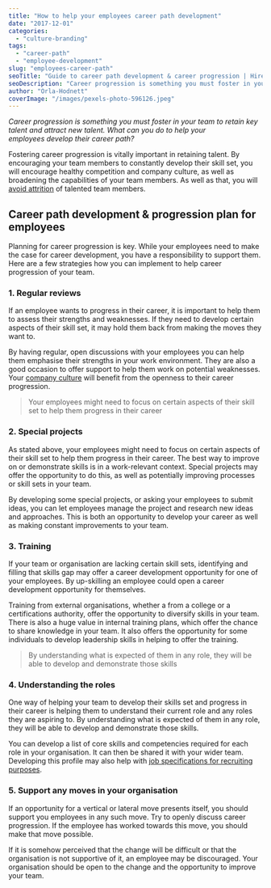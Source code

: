 ```yaml
---
title: "How to help your employees career path development"
date: "2017-12-01"
categories:
  - "culture-branding"
tags:
  - "career-path"
  - "employee-development"
slug: "employees-career-path"
seoTitle: "Guide to career path development & career progression | HireHive"
seoDescription: "Career progression is something you must foster in your team to attract and retain talent. What can you do to help your employees develop their career path?"
author: "Orla-Hodnett"
coverImage: "/images/pexels-photo-596126.jpeg"
---
```


_Career progression is something you must foster in your team to retain key talent and attract new talent. What can you do to help your employees develop their career path?_

Fostering career progression is vitally important in retaining talent. By encouraging your team members to constantly develop their skill set, you will encourage healthy competition and company culture, as well as broadening the capabilities of your team members. As well as that, you will [avoid attrition](https://www.thehrdigest.com/career-development-highest-impact-employee-retention/) of talented team members.

## Career path development & progression plan for employees

Planning for career progression is key. While your employees need to make the case for career development, you have a responsibility to support them. Here are a few strategies how you can implement to help career progression of your team.

### **1\. Regular reviews**

If an employee wants to progress in their career, it is important to help them to assess their strengths and weaknesses. If they need to develop certain aspects of their skill set, it may hold them back from making the moves they want to.

By having regular, open discussions with your employees you can help them emphasise their strengths in your work environment. They are also a good occasion to offer support to help them work on potential weaknesses. Your [company culture](https://hirehive.com/how-to-improve-your-company-culture-and-retain-staff/) will benefit from the openness to their career progression.

> Your employees might need to focus on certain aspects of their skill set to help them progress in their career

### **2\. Special projects**

As stated above, your employees might need to focus on certain aspects of their skill set to help them progress in their career. The best way to improve on or demonstrate skills is in a work-relevant context. Special projects may offer the opportunity to do this, as well as potentially improving processes or skill sets in your team.

By developing some special projects, or asking your employees to submit ideas, you can let employees manage the project and research new ideas and approaches. This is both an opportunity to develop your career as well as making constant improvements to your team.

### **3\. Training**

If your team or organisation are lacking certain skill sets, identifying and filling that skills gap may offer a career development opportunity for one of your employees. By up-skilling an employee could open a career development opportunity for themselves.

Training from external organisations, whether a from a college or a certifications authority, offer the opportunity to diversify skills in your team. There is also a huge value in internal training plans, which offer the chance to share knowledge in your team. It also offers the opportunity for some individuals to develop leadership skills in helping to offer the training.

> By understanding what is expected of them in any role, they will be able to develop and demonstrate those skills

### **4\. Understanding the roles**

One way of helping your team to develop their skills set and progress in their career is helping them to understand their current role and any roles they are aspiring to. By understanding what is expected of them in any role, they will be able to develop and demonstrate those skills.

You can develop a list of core skills and competencies required for each role in your organisation. It can then be shared it with your wider team. Developing this profile may also help with [job specifications for recruiting purposes](https://hirehive.com/write-job-advertisement/).

### **5\. Support any moves in your organisation**

If an opportunity for a vertical or lateral move presents itself, you should support you employees in any such move. Try to openly discuss career progression. If the employee has worked towards this move, you should make that move possible.

If it is somehow perceived that the change will be difficult or that the organisation is not supportive of it, an employee may be discouraged. Your organisation should be open to the change and the opportunity to improve your team.
